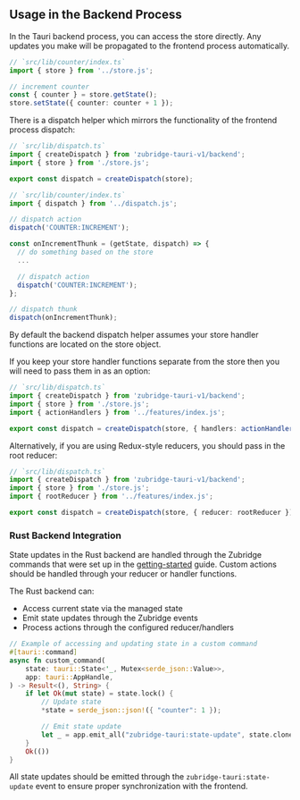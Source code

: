 ## Usage in the Backend Process

In the Tauri backend process, you can access the store directly. Any updates you make will be propagated to the frontend process automatically.

```ts annotate
// `src/lib/counter/index.ts`
import { store } from '../store.js';

// increment counter
const { counter } = store.getState();
store.setState({ counter: counter + 1 });
```

There is a dispatch helper which mirrors the functionality of the frontend process dispatch:

```ts annotate
// `src/lib/dispatch.ts`
import { createDispatch } from 'zubridge-tauri-v1/backend';
import { store } from './store.js';

export const dispatch = createDispatch(store);
```

```ts annotate
// `src/lib/counter/index.ts`
import { dispatch } from '../dispatch.js';

// dispatch action
dispatch('COUNTER:INCREMENT');

const onIncrementThunk = (getState, dispatch) => {
  // do something based on the store
  ...

  // dispatch action
  dispatch('COUNTER:INCREMENT');
};

// dispatch thunk
dispatch(onIncrementThunk);
```

By default the backend dispatch helper assumes your store handler functions are located on the store object.

If you keep your store handler functions separate from the store then you will need to pass them in as an option:

```ts annotate
// `src/lib/dispatch.ts`
import { createDispatch } from 'zubridge-tauri-v1/backend';
import { store } from './store.js';
import { actionHandlers } from '../features/index.js';

export const dispatch = createDispatch(store, { handlers: actionHandlers(store, initialState) });
```

Alternatively, if you are using Redux-style reducers, you should pass in the root reducer:

```ts annotate
// `src/lib/dispatch.ts`
import { createDispatch } from 'zubridge-tauri-v1/backend';
import { store } from './store.js';
import { rootReducer } from '../features/index.js';

export const dispatch = createDispatch(store, { reducer: rootReducer });
```

### Rust Backend Integration

State updates in the Rust backend are handled through the Zubridge commands that were set up in the [getting-started](./getting-started.md) guide. Custom actions should be handled through your reducer or handler functions.

The Rust backend can:

- Access current state via the managed state
- Emit state updates through the Zubridge events
- Process actions through the configured reducer/handlers

```rust
// Example of accessing and updating state in a custom command
#[tauri::command]
async fn custom_command(
    state: tauri::State<'_, Mutex<serde_json::Value>>,
    app: tauri::AppHandle,
) -> Result<(), String> {
    if let Ok(mut state) = state.lock() {
        // Update state
        *state = serde_json::json!({ "counter": 1 });

        // Emit state update
        let _ = app.emit_all("zubridge-tauri:state-update", state.clone());
    }
    Ok(())
}
```

All state updates should be emitted through the `zubridge-tauri:state-update` event to ensure proper synchronization with the frontend.
